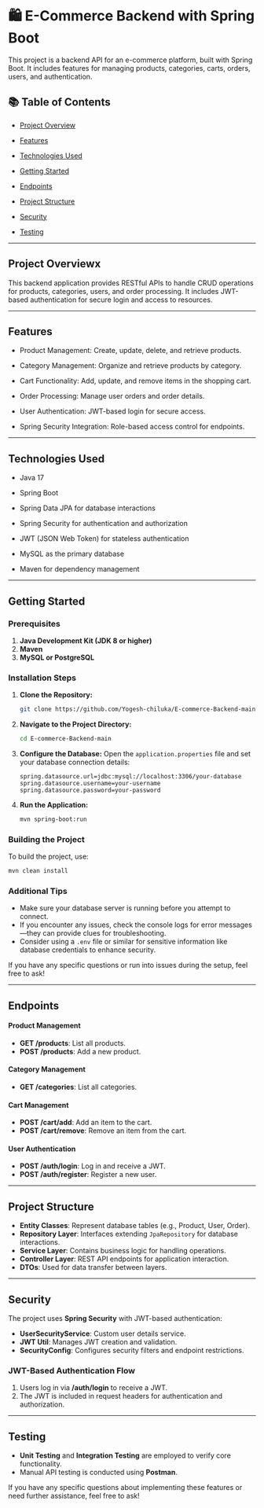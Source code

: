 # 🛍️ E-Commerce Backend with Spring Boot



This project is a backend API for an e-commerce platform, built with Spring Boot. It includes features for managing products, categories, carts, orders, users, and authentication.

## 📚 Table of Contents 
- [Project Overview](#project-overview)

- [Features](#Features)

- [Technologies Used](#Technologies-Used)

- [Getting Started](#Getting-Started)

- [Endpoints](#Endpoints)

- [Project Structure](#Project-Structure)

- [Security](#Security)

- [Testing](#Testing)
---


## Project Overview<a name="project-overview"></a>x

This backend application provides RESTful APIs to handle CRUD operations for products, categories, users, and order processing. It includes JWT-based authentication for secure login and access to resources.


---

## Features<a name="Features"></a>

- Product Management: Create, update, delete, and retrieve products.

- Category Management: Organize and retrieve products by category.

- Cart Functionality: Add, update, and remove items in the shopping cart.

- Order Processing: Manage user orders and order details.

- User Authentication: JWT-based login for secure access.

- Spring Security Integration: Role-based access control for endpoints.



---

## Technologies Used<a name="Technologies-Used"></a>

- Java 17

- Spring Boot

- Spring Data JPA for database interactions

- Spring Security for authentication and authorization

- JWT (JSON Web Token) for stateless authentication

- MySQL as the primary database

- Maven for dependency management



---

## Getting Started <a name="Getting-Started"></a>


### Prerequisites
1. **Java Development Kit (JDK 8 or higher)**
2. **Maven**
3. **MySQL or PostgreSQL**

### Installation Steps
1. **Clone the Repository:**
   ```bash
   git clone https://github.com/Yogesh-chiluka/E-commerce-Backend-main
   ```
   
2. **Navigate to the Project Directory:**
   ```bash
   cd E-commerce-Backend-main
   ```

3. **Configure the Database:**
   Open the `application.properties` file and set your database connection details:
   ```properties
   spring.datasource.url=jdbc:mysql://localhost:3306/your-database
   spring.datasource.username=your-username
   spring.datasource.password=your-password
   ```

4. **Run the Application:**
   ```bash
   mvn spring-boot:run
   ```

### Building the Project
To build the project, use:
```bash
mvn clean install
```

### Additional Tips
- Make sure your database server is running before you attempt to connect.
- If you encounter any issues, check the console logs for error messages—they can provide clues for troubleshooting.
- Consider using a `.env` file or similar for sensitive information like database credentials to enhance security.

If you have any specific questions or run into issues during the setup, feel free to ask!


---

## Endpoints <a name="Endpoints"></a>

#### Product Management
- **GET /products**: List all products.
- **POST /products**: Add a new product.

#### Category Management
- **GET /categories**: List all categories.

#### Cart Management
- **POST /cart/add**: Add an item to the cart.
- **POST /cart/remove**: Remove an item from the cart.

#### User Authentication
- **POST /auth/login**: Log in and receive a JWT.
- **POST /auth/register**: Register a new user.
---
## Project Structure <a name="Project-Structure"></a>
- **Entity Classes**: Represent database tables (e.g., Product, User, Order).
- **Repository Layer**: Interfaces extending `JpaRepository` for database interactions.
- **Service Layer**: Contains business logic for handling operations.
- **Controller Layer**: REST API endpoints for application interaction.
- **DTOs**: Used for data transfer between layers.
---
## Security <a name="Security"></a>
The project uses **Spring Security** with JWT-based authentication:
- **UserSecurityService**: Custom user details service.
- **JWT Util**: Manages JWT creation and validation.
- **SecurityConfig**: Configures security filters and endpoint restrictions.

### JWT-Based Authentication Flow
1. Users log in via **/auth/login** to receive a JWT.
2. The JWT is included in request headers for authentication and authorization.
---
## Testing <a name="Testing"></a>
- **Unit Testing** and **Integration Testing** are employed to verify core functionality.
- Manual API testing is conducted using **Postman**.


If you have any specific questions about implementing these features or need further assistance, feel free to ask!

